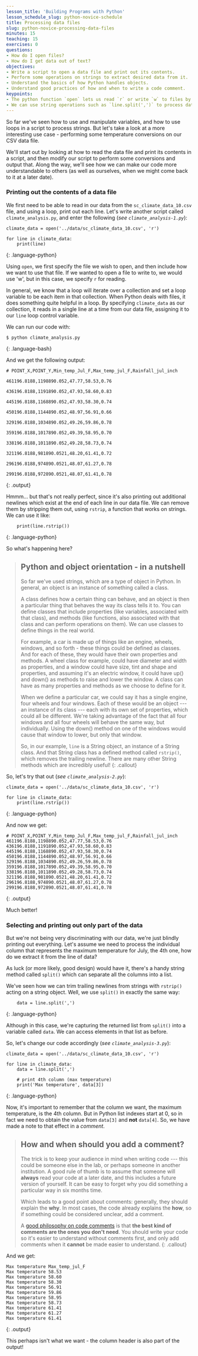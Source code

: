 ```yaml
---
lesson_title: 'Building Programs with Python'
lesson_schedule_slug: python-novice-schedule
title: Processing data files
slug: python-novice-processing-data-files
minutes: 15
teaching: 15
exercises: 0
questions:
- How do I open files?
- How do I get data out of text?
objectives:
- Write a script to open a data file and print out its contents.
- Perform some operations on strings to extract desired data from it.
- Understand the basics of how Python handles objects.
- Understand good practices of how and when to write a code comment.
keypoints:
- The python function `open` lets us read `r` or write `w` to files by creating a file handler.
- We can use string operations such as `line.split(',')` to process data in files.
---
```



So far we've seen how to use and manipulate variables, and how to use loops in a script to process strings.
But let's take a look at a more interesting use case - performing some
temperature conversions on our CSV data file.

We'll start out by looking at how to read the data file and print
its contents in a script, and then modify our script to perform
some conversions and output that.
Along the way, we'll see how we can make our code more understandable to
others (as well as ourselves, when we might come back to it at a later date).

<!-- ** Mention CSV specific library -->

### Printing out the contents of a data file

We first need to be able to read in our data from the `sc_climate_data_10.csv`
file, and using a loop, print out each line. Let's write another script
called `climate_analysis.py`, and enter the following (*see `climate_analysis-1.py`*):



~~~
climate_data = open('../data/sc_climate_data_10.csv', 'r')

for line in climate_data:
    print(line)
~~~
{: .language-python}

Using `open`, we first specify the file we wish to open, and then include how
we want to use that file. If we wanted to open a file to write to, we would use 'w', but in this case, we specify `r` for reading.

In general, we know that a loop will iterate over a collection and set a loop
variable to be each item in that collection. When Python deals with files, it
does something quite helpful in a loop. By specifying `climate_data` as our collection, it reads in a single line at a time from our data file, assigning it to our `line` loop control variable.

We can run our code with:



~~~
$ python climate_analysis.py
~~~
{: .language-bash}

And we get the following output:


~~~
# POINT_X,POINT_Y,Min_temp_Jul_F,Max_temp_jul_F,Rainfall_jul_inch

461196.8188,1198890.052,47.77,58.53,0.76

436196.8188,1191890.052,47.93,58.60,0.83

445196.8188,1168890.052,47.93,58.30,0.74

450196.8188,1144890.052,48.97,56.91,0.66

329196.8188,1034890.052,49.26,59.86,0.78

359196.8188,1017890.052,49.39,58.95,0.70

338196.8188,1011890.052,49.28,58.73,0.74

321196.8188,981890.0521,48.20,61.41,0.72

296196.8188,974890.0521,48.07,61.27,0.78

299196.8188,972890.0521,48.07,61.41,0.78

~~~
{: .output}

Hmmm... but that's not really perfect, since it's also printing out additional
newlines which exist at the end of each line in our data file.
We can remove them by stripping them out, using `rstrip`, a function
that works on strings. We can use it like:



~~~
    print(line.rstrip())
~~~
{: .language-python}

So what's happening here?


> ## Python and object orientation - in a nutshell
>
> So far we've used strings, which are a type of object in Python.
> In general, an object is an instance of something called a class.
>
> A class defines how a certain thing can behave, and an object
> is then a particular thing that behaves the way its class tells it to.
> You can define classes that include properties (like variables, associated
> with that class), and methods (like functions, also associated with
> that class and can perform operations on them). We can use classes to
> define things in the real world.
>
> For example, a car is made up of things like an engine, wheels, windows,
> and so forth - these things could be defined as classes. And for
> each of these, they would have their own properties and methods. A wheel class
> for example, could have diameter and width as properties, and a window
> could have size, tint and shape and properties, and assuming it's an
> electric window, it could have up() and down() as methods to raise
> and lower the window. A class can have as many properties and methods
> as we choose to define for it.
>
> When we define a particular car, we could say it has a single engine,
> four wheels and four windows. Each of these would be an object --- an instance
> of its class --- each with its own set of properties, which could all
> be different. We're taking advantage of the fact that all four
> windows and all four wheels will behave the same way, but individually.
> Using the down() method on one of the windows would cause
> that window to lower, but only that window.
>
> So, in our example, `line` is a String object, an instance of a String class.
> And that String class has a defined method called `rstrip()`, which
> removes the trailing newline. There are many other String methods which
> are incredibly useful!
{: .callout}

So, let's try that out (*see `climate_analysis-2.py`*):



~~~
climate_data = open('../data/sc_climate_data_10.csv', 'r')

for line in climate_data:
    print(line.rstrip())
~~~
{: .language-python}

And now we get:

~~~
# POINT_X,POINT_Y,Min_temp_Jul_F,Max_temp_jul_F,Rainfall_jul_inch
461196.8188,1198890.052,47.77,58.53,0.76
436196.8188,1191890.052,47.93,58.60,0.83
445196.8188,1168890.052,47.93,58.30,0.74
450196.8188,1144890.052,48.97,56.91,0.66
329196.8188,1034890.052,49.26,59.86,0.78
359196.8188,1017890.052,49.39,58.95,0.70
338196.8188,1011890.052,49.28,58.73,0.74
321196.8188,981890.0521,48.20,61.41,0.72
296196.8188,974890.0521,48.07,61.27,0.78
299196.8188,972890.0521,48.07,61.41,0.78
~~~
{: .output}

Much better!

### Selecting and printing out only part of the data

But we're not being very discriminating with our data, we're just blindly
printing out everything. Let's assume we need to process the individual column
that represents the maximum temperature for July, the 4th one, how do we extract
it from the line of data?

As luck (or more likely, good design) would have it, there's a handy string
method called `split()` which can separate all the columns into a list.

We've seen how we can trim trailing newlines from strings with `rstrip()` acting
on a string object. Well, we use `split()` in exactly the same way:



~~~
    data = line.split(',')
~~~
{: .language-python}

Although in this case, we're capturing the returned list from `split()` into a
variable called `data`. We can access elements in that list as before.

So, let's change our code accordingly (*see `climate_analysis-3.py`*):



~~~
climate_data = open('../data/sc_climate_data_10.csv', 'r')

for line in climate_data:
    data = line.split(',')

    # print 4th column (max temperature)
    print('Max temperature', data[3])
~~~
{: .language-python}

Now, it's important to remember that the column we want, the maximum
temperature, is the 4th column. But in Python list indexes start at 0, so in
fact we need to obtain the value from `data[3]` and **not** `data[4]`. So, we
have made a note to that effect in a *comment*.


> ## How and when should you add a comment?
>
> The trick is to keep your audience in mind when writing code --- this could
> be someone else in the lab, or perhaps someone in another institution. A
> good rule of thumb is to assume that someone will **always** read your code
> at a later date, and this includes a future version of yourself. It can be
> easy to forget why you did something a particular way in six months time.
>
> Which leads to a good point about comments: generally, they should explain
> the **why**. In most cases, the code already explains the **how**, so if
> something could be considered unclear, add a comment.
>
> A [good philosophy on code comments](http://blog.codinghorror.com/code-tells-you-how-comments-tell-you-why/) is that **the best kind of comments are
> the ones you don't need**. You should write your code so it's easier to
> understand without comments first, and only add comments when it **cannot**
> be made easier to understand.
{: .callout}

And we get:

~~~
Max temperature Max_temp_jul_F
Max temperature 58.53
Max temperature 58.60
Max temperature 58.30
Max temperature 56.91
Max temperature 59.86
Max temperature 58.95
Max temperature 58.73
Max temperature 61.41
Max temperature 61.27
Max temperature 61.41
~~~
{: .output}

This perhaps isn't what we want - the column header is also part of the output!
